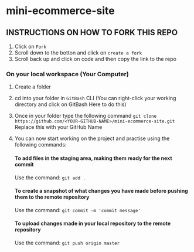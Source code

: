 # mini-ecommerce-site

## INSTRUCTIONS ON HOW TO FORK THIS REPO
1) Click on `Fork`
2) Scroll down to the botton and click on `create a fork`
3) Scroll back up and click on code and then copy the link to the repo

### On your local workspace (Your Computer)
1) Create a folder
2) cd into your folder in `GitBash` CLI (You can right-click your working directory and click on GitBash Here to do this)
3) Once in your folder type the following command
   `git clone https://github.com/<YOUR-GITHUB-NAME>/mini-ecommerce-site.git` Replace this <YOUR-GITHUB-NAME> with your GitHub Name
4) You can now start working on the project and practise using the following commands:

   #### To add files in the staging area, making them ready for the next commit
   Use the command:  `git add .`
   
   ####  To create a snapshot of what changes you have made before pushing them to the remote repository
   Use the command: `git commit -m 'commit message'`
   
   #### To upload changes made in your local repository to the remote repository
   Use the command: `git push origin master`

